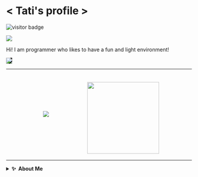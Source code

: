 # < Tati's profile >

![visitor badge](https://visitor-badge.glitch.me/badge?page_id=AnnitaNa.visitor-badge&left_color=red&right_color=green&left_text=Hello,%20Visitors!) 


<!-- https://github.com/ABSphreak/readme-jokes/edit/master/README.md --->
<img src="https://readme-jokes.vercel.app/api?theme=radical"  style="text-align: center">
<p>Hi! I am programmer who likes to have a fun and light environment!</p>


<!-- https://github.com/PiyushSuthar/github-readme-quotes -->
<img src="https://quotes-github-readme.vercel.app/api?type=horizontal&theme=dark)](https://github.com/piyushsuthar/github-readme-quotes" style="background-color: black">

---
<div>
<!-- Anurag's Github stats: https://github.com/anuraghazra/github-readme-stats -->
<img heigth="150px" style="margin:100px" src="https://github-readme-stats.vercel.app/api?username=AnnitaNa&show_icons=true&theme=radical">

<!-- Top Langs -->
<img height= "195px" src="https://github-readme-stats.vercel.app/api/top-langs/?username=AnnitaNa&theme=radical">
</div>

---

<details>
  <summary><b>✨&nbsp;&nbsp;About&nbsp;Me</b></summary>
  <br/>

I am a front-end developer who is still learning how to fly! 


